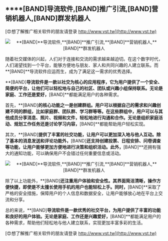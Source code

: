 ## ****[BAND]**导流软件,**[BAND]**推广引流,**[BAND]**营销机器人,**[BAND]**群发机器人**

[😍想了解推广相关软件的朋友请登录 http://www.vst.tw](http://www.vst.tw)

 <center><img src="https://vst.tw/MP4/tuiguang/png/1.png" alt="**[BAND]**导流软件,**[BAND]**推广引流,**[BAND]**营销机器人,**[BAND]**群发机器人"></center>

随着社交媒体的兴起，人们对于连接和交流的需求越来越迫切。在这个数字时代，人们渴望找到一个平台，能够方便地与朋友、家人和共同兴趣的人建立联系。而**[BAND]**导流软件应运而生，成为了满足这一需求的优秀选择。

**[BAND]**导流软件是一款以社交为核心的应用程序，它为用户提供了一个安全、简便的平台，让他们可以轻松地与自己的社区、团队或兴趣小组保持联系。无论是家庭、工作还是爱好，**[BAND]**都能满足用户的各种需求。

首先，**[BAND]**的核心功能之一是创建群组。用户可以根据自己的需求和兴趣创建不同的群组，比如家庭群、团队群、学习群等等。在这些群组中，用户可以与其他成员分享消息、照片、视频和文件，轻松地进行沟通和合作。无论是组织家庭活动、规划工作任务还是讨论学习内容，**[BAND]**都能帮助用户轻松实现。

其次，**[BAND]**提供了丰富的社交功能，让用户可以更加深入地与他人互动。除了基本的消息发送和评论功能外，**[BAND]**还支持创建投票、日程安排、问卷调查等功能，让用户能够更加方便地进行决策和组织活动。此外，**[BAND]**还拥有强大的通知功能，可以确保用户不会错过任何重要信息或活动。

 <center><img src="https://vst.tw/MP4/tuiguang/png/5.png" alt="**[BAND]**导流软件,**[BAND]**推广引流,**[BAND]**营销机器人,**[BAND]**群发机器人"></center>

除了以上功能外，**[BAND]**还注重用户体验和安全性。其界面简洁清晰，操作方便快捷，即使是不太擅长使用手机的用户也能轻松上手。同时，**[BAND]**采取了严格的安全措施，保障用户的个人信息和数据安全，让用户能够放心地在平台上交流和分享。

总的来说，**[BAND]**导流软件是一款优秀的社交平台，为用户提供了丰富的功能和良好的用户体验。无论是家庭、工作还是兴趣爱好，**[BAND]**都能满足用户的各种需求，帮助他们轻松地与他人建立联系，实现更加丰富多彩的生活。

[😍想了解推广相关软件的朋友请登录 http://www.vst.tw](http://www.vst.tw)



